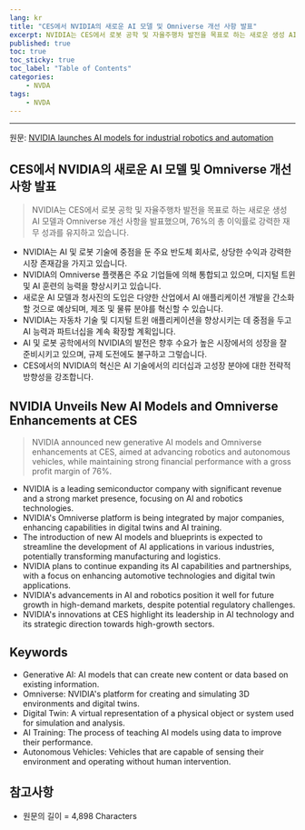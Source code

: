 ```yaml
---
lang: kr
title: "CES에서 NVIDIA의 새로운 AI 모델 및 Omniverse 개선 사항 발표"
excerpt: NVIDIA는 CES에서 로봇 공학 및 자율주행차 발전을 목표로 하는 새로운 생성 AI 모델과 Omniverse 개선 사항을 발표했으며, 76%의 총 이익률로 강력한 재무 성과를 유지하고 있습니다.
published: true
toc: true
toc_sticky: true
toc_label: "Table of Contents"
categories:
    - NVDA
tags:
    - NVDA
---
```


---

  원문: [NVIDIA launches AI models for industrial robotics and automation](https://www.investing.com/news/company-news/nvidia-launches-ai-models-for-industrial-robotics-and-automation-93CH-3799062)

## CES에서 NVIDIA의 새로운 AI 모델 및 Omniverse 개선 사항 발표

> NVIDIA는 CES에서 로봇 공학 및 자율주행차 발전을 목표로 하는 새로운 생성 AI 모델과 Omniverse 개선 사항을 발표했으며, 76%의 총 이익률로 강력한 재무 성과를 유지하고 있습니다.


- NVIDIA는 AI 및 로봇 기술에 중점을 둔 주요 반도체 회사로, 상당한 수익과 강력한 시장 존재감을 가지고 있습니다.
- NVIDIA의 Omniverse 플랫폼은 주요 기업들에 의해 통합되고 있으며, 디지털 트윈 및 AI 훈련의 능력을 향상시키고 있습니다.
- 새로운 AI 모델과 청사진의 도입은 다양한 산업에서 AI 애플리케이션 개발을 간소화할 것으로 예상되며, 제조 및 물류 분야를 혁신할 수 있습니다.
- NVIDIA는 자동차 기술 및 디지털 트윈 애플리케이션을 향상시키는 데 중점을 두고 AI 능력과 파트너십을 계속 확장할 계획입니다.
- AI 및 로봇 공학에서의 NVIDIA의 발전은 향후 수요가 높은 시장에서의 성장을 잘 준비시키고 있으며, 규제 도전에도 불구하고 그렇습니다.
- CES에서의 NVIDIA의 혁신은 AI 기술에서의 리더십과 고성장 분야에 대한 전략적 방향성을 강조합니다.

## NVIDIA Unveils New AI Models and Omniverse Enhancements at CES

> NVIDIA announced new generative AI models and Omniverse enhancements at CES, aimed at advancing robotics and autonomous vehicles, while maintaining strong financial performance with a gross profit margin of 76%.


- NVIDIA is a leading semiconductor company with significant revenue and a strong market presence, focusing on AI and robotics technologies.
- NVIDIA's Omniverse platform is being integrated by major companies, enhancing capabilities in digital twins and AI training.
- The introduction of new AI models and blueprints is expected to streamline the development of AI applications in various industries, potentially transforming manufacturing and logistics.
- NVIDIA plans to continue expanding its AI capabilities and partnerships, with a focus on enhancing automotive technologies and digital twin applications.
- NVIDIA's advancements in AI and robotics position it well for future growth in high-demand markets, despite potential regulatory challenges.
- NVIDIA's innovations at CES highlight its leadership in AI technology and its strategic direction towards high-growth sectors.

## Keywords

- Generative AI: AI models that can create new content or data based on existing information.
- Omniverse: NVIDIA's platform for creating and simulating 3D environments and digital twins.
- Digital Twin: A virtual representation of a physical object or system used for simulation and analysis.
- AI Training: The process of teaching AI models using data to improve their performance.
- Autonomous Vehicles: Vehicles that are capable of sensing their environment and operating without human intervention.

## 참고사항

- 원문의 길이 = 4,898 Characters

